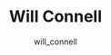 ---
# this is autogenerated: do not edit
title: Will Connell
author: will_connell
layout: author-bio
jobtitle: Machine Learning Research Scientist
bio: Vevo Therapeutics
type: alumn
excerpt: "PSPG Grad student, 2019-2022. Clinicians practice medicine on a population level. The ability to molecularly characterize biological systems affords new opportu"
header:
  teaser: /assets/images/people/bio-connell.jpg
papers: 
    - title: Learning chemical sensitivity reveals mechanisms of cellular response
      excerpt: <u>Connell W</u>, Garcia K, Goodarzi H, Keiser MJ. __Commun Biol__. 2024 Sep 15.
      link: "https://doi.org/10.1038/s42003-024-06865-4"

    - title: A single-cell gene expression language model
      excerpt: <u>Connell W</u>, Khan U, Keiser MJ. __arXiv - NeurIPS LMRL__. 2022 Oct 25.
      link: "https://doi.org/10.48550/arXiv.2210.14330"

    - title: Predicting Cellular Drug Sensitivity using Conditional Modulation of Gene Expression
      excerpt: <u>Connell W</u>, Keiser MJ. __bioRxiv - NeurIPS LMRL__. 2020 Dec 11.
      link: "https://doi.org/10.1101/2021.03.15.435529"

---